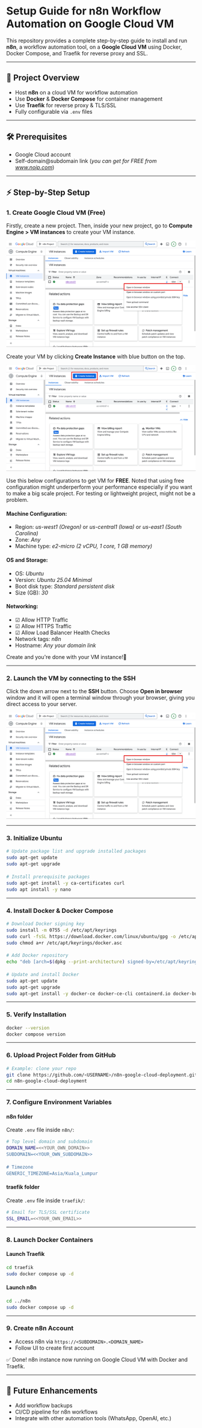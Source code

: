 # Setup Guide for n8n Workflow Automation on Google Cloud VM

This repository provides a complete step-by-step guide to install and run **n8n**, a workflow automation tool, on a **Google Cloud VM** using Docker, Docker Compose, and Traefik for reverse proxy and SSL.

---

## 🚀 Project Overview
- Host **n8n** on a cloud VM for workflow automation  
- Use **Docker** & **Docker Compose** for container management  
- Use **Traefik** for reverse proxy & TLS/SSL  
- Fully configurable via `.env` files  

---

## 🛠️ Prerequisites
- Google Cloud account
- Self-domain@subdomain link (_you can get for FREE from www.noip.com_)

---

## ⚡ Step-by-Step Setup

### 1. Create Google Cloud VM (Free)

Firstly, create a new project. Then, inside your new project, go to **Compute Engine > VM instances** to create your VM instance.

![Setup Screenshot](./images/Setup1.png)

Create your VM by clicking **Create Instance** with blue button on the top.

![Setup Screenshot](./images/Setup2.png)

Use this below configurations to get VM for **FREE**. Noted that using free configuration might underperform your performance especially if you want to make a big scale project. For testing or lightweight project, might not be a problem.

#### Machine Configuration:
- Region: _us-west1 (Oregon)_ or _us-central1 (Iowa)_ or _us-east1 (South Carolina)_
- Zone: _Any_
- Machine type: _e2-micro (2 vCPU, 1 core, 1 GB memory)_

#### OS and Storage:
- OS: _Ubuntu_
- Version: _Ubuntu 25.04 Minimal_
- Boot disk type: _Standard persistent disk_
- Size (GB): _30_

#### Networking:
- ☑ Allow HTTP Traffic
- ☑ Allow HTTPS Traffic
- ☑ Allow Load Balancer Health Checks
- Network tags: _n8n_
- Hostname: _Any your domain link_

Create and you're done with your VM instance!🤗

---

### 2. Launch the VM by connecting to the SSH

Click the down arrow next to the **SSH** button. Choose **Open in browser** window and it will open a terminal window through your browser, giving you direct access to your server.

![Setup Screenshot](./images/Setup3.png)

---

### 3. Initialize Ubuntu

```bash
# Update package list and upgrade installed packages
sudo apt-get update
sudo apt-get upgrade

# Install prerequisite packages
sudo apt-get install -y ca-certificates curl
sudo apt install -y nano
```

---

### 4. Install Docker & Docker Compose

```bash
# Download Docker signing key
sudo install -m 0755 -d /etc/apt/keyrings
sudo curl -fsSL https://download.docker.com/linux/ubuntu/gpg -o /etc/apt/keyrings/docker.asc
sudo chmod a+r /etc/apt/keyrings/docker.asc

# Add Docker repository
echo "deb [arch=$(dpkg --print-architecture) signed-by=/etc/apt/keyrings/docker.asc] https://download.docker.com/linux/ubuntu $(. /etc/os-release && echo "${UBUNTU_CODENAME:-$VERSION_CODENAME}") stable" | sudo tee /etc/apt/sources.list.d/docker.list > /dev/null

# Update and install Docker
sudo apt-get update
sudo apt-get upgrade
sudo apt-get install -y docker-ce docker-ce-cli containerd.io docker-buildx-plugin docker-compose-plugin
```

---

### 5. Verify Installation

```bash
docker --version
docker compose version
```

---

### 6. Upload Project Folder from GitHub

```bash
# Example: clone your repo
git clone https://github.com/<USERNAME>/n8n-google-cloud-deployment.git
cd n8n-google-cloud-deployment
```

---

### 7. Configure Environment Variables

#### n8n folder

Create `.env` file inside `n8n/`:

```bash
# Top level domain and subdomain
DOMAIN_NAME=<<YOUR_OWN_DOMAIN>>
SUBDOMAIN=<<YOUR_OWN_SUBDOMAIN>>

# Timezone
GENERIC_TIMEZONE=Asia/Kuala_Lumpur
```

#### traefik folder

Create `.env` file inside `traefik/`:

```bash
# Email for TLS/SSL certificate
SSL_EMAIL=<<YOUR_OWN_EMAIL>>
```

---

### 8. Launch Docker Containers

#### Launch Traefik

```bash
cd traefik
sudo docker compose up -d
```

#### Launch n8n

```bash
cd ../n8n
sudo docker compose up -d
```

---

### 9. Create n8n Account

- Access n8n via `https://<SUBDOMAIN>.<DOMAIN_NAME>`
- Follow UI to create first account

✅ Done! n8n instance now running on Google Cloud VM with Docker and Traefik.

---

## 🔮 Future Enhancements

- Add workflow backups
- CI/CD pipeline for n8n workflows
- Integrate with other automation tools (WhatsApp, OpenAI, etc.)
